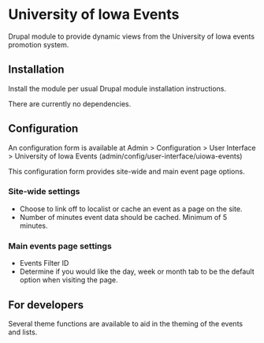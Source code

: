 # University of Iowa Events
Drupal module to provide dynamic views from the University of Iowa events promotion system.

## Installation
Install the module per usual Drupal module installation instructions.

There are currently no dependencies.

## Configuration
An configuration form is available at Admin > Configuration > User Interface >
University of Iowa Events (admin/config/user-interface/uiowa-events)

This configuration form provides site-wide and main event page options.

### Site-wide settings
* Choose to link off to localist or cache an event as a page on the site.
* Number of minutes event data should be cached. Minimum of 5 minutes.

### Main events page settings
* Events Filter ID
* Determine if you would like the day, week or month tab to be the default
option when visiting the page.

## For developers
Several theme functions are available to aid in the theming of the events and
lists.
